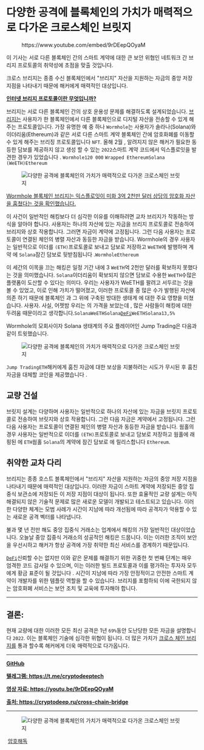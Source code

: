 # 다양한 공격에 블록체인의 가치가 매력적으로 다가온 크로스체인 브릿지

<!-- wp:embed {"url":"https://www.youtube.com/embed/9rDEepQOyaM","type":"rich","providerNameSlug":"вставить-обработчик","responsive":true,"className":"wp-embed-aspect-16-9 wp-has-aspect-ratio"} -->
<figure class="wp-block-embed is-type-rich is-provider-вставить-обработчик wp-block-embed-вставить-обработчик wp-embed-aspect-16-9 wp-has-aspect-ratio"><div class="wp-block-embed__wrapper">
https://www.youtube.com/embed/9rDEepQOyaM
</div></figure>
<!-- /wp:embed -->

<!-- wp:paragraph -->
<p>이 기사는 서로 다른 블록체인 간의 스마트 계약에 대한 큰 보안 위협인 네트워크 간 브리지 프로토콜의 취약성에 초점을 맞출 것입니다.</p>
<!-- /wp:paragraph -->

<!-- wp:paragraph -->
<p>크로스 브리지는 종종 수신 블록체인에서 "브리지" 자산을 지원하는 자금의 중앙 저장 지점을 나타내기 때문에 해커에게 매력적인 대상입니다.</p>
<!-- /wp:paragraph -->

<!-- wp:paragraph -->
<p><strong><a href="https://cryptodeep.ru/cross-chain-bridge" target="_blank" rel="noreferrer noopener">인터넷 브리지 프로토콜이란 무엇입니까?</a></strong></p>
<!-- /wp:paragraph -->

<!-- wp:paragraph -->
<p>브리지는 서로 다른 블록체인 간의 상호 운용성 문제를 해결하도록 설계되었습니다.&nbsp;<a href="https://cryptodeep.ru/cross-chain-bridge" target="_blank" rel="noreferrer noopener">브리지는</a>&nbsp;사용자가 한 블록체인에서 다른 블록체인으로 디지털 자산을 전송할 수 있게 해주는 프로토콜입니다.&nbsp;가장 유명한 예 중 하나&nbsp;<code>Wormhole</code>는 사용자가 솔라나(Solana)와 이더리움(Ethereum)과 같은 서로 다른 스마트 계약 블록체인 간에 암호화폐를 이동할 수 있게 해주는 브리징 프로토콜입니다&nbsp;<code>NFT</code>.&nbsp;올해 2월 , 알려지지 않은 해커가&nbsp;필요한 동등한 담보를 제공하지 않고&nbsp;생성&nbsp;할 수 있는&nbsp;<code>2022</code>스마트 계약 코드에서 익스플로잇을 발견한 경우가 있었습니다&nbsp;.&nbsp;<code>Wormhole</code><code>120 000</code>&nbsp;<code>Wrapped Ethereum</code><code>Solana (WeETH)</code><code>Ethereum</code></p>
<!-- /wp:paragraph -->

<!-- wp:image {"id":1715} -->
<figure class="wp-block-image"><img src="https://cryptodeep.ru/wp-content/uploads/2022/11/image-64.png" alt="다양한 공격에 블록체인의 가치가 매력적으로 다가온 크로스체인 브릿지" class="wp-image-1715"/></figure>
<!-- /wp:image -->

<!-- wp:paragraph -->
<p><a href="https://techcrunch.com/2022/02/03/blockchain-bridge-wormhole-confirms-that-exploiter-stole-320-million-worth-of-crypto-assets/?guccounter=1&amp;guce_referrer=aHR0cHM6Ly93d3cuZ29vZ2xlLmNvbS8&amp;guce_referrer_sig=AQAAAIosYdwRxjX5NdBm8j9DLXZREVBZaGegO8QyHCuIXB6BesYIrbH0US3Ffwjkra9ZXYCxSiIlXuzzJ9HrzcZY_-f8uddOB8dC09tpJAvvt7lTLVg3w-eE_WGQnAGHbhHk-TCk3IHTVG0A_z3-fTnZtyMu1KXB48-nbs1o-BP7RR8A" target="_blank" rel="noreferrer noopener">Wormhole 블록체인 브리지는 익스플로잇이 미화 3억 2천만 달러 상당의 암호화 자산을 훔쳤다는 것을 확인했습니다.</a></p>
<!-- /wp:paragraph -->

<!-- wp:paragraph -->
<p>이 사건이 일반적인 해킹보다 더 심각한 이유를 이해하려면 교차 브리지가 작동하는 방식을 알아야 합니다.&nbsp;사용자는 하나의 자산에 있는 자금을 브리지 프로토콜로 전송하여 브리지와 상호 작용합니다. 그러면 자금이 계약에 고정됩니다.&nbsp;그런 다음 사용자는 프로토콜이 연결된 체인의 병렬 자산과 동등한 자금을 받습니다.&nbsp;Wormhole의 경우 사용자는 일반적으로 이더를&nbsp;<code>(ETH)</code>프로토콜로 보내고 담보로 저장하고&nbsp;<code>WeETH</code>에 발행하며 계약&nbsp;에&nbsp;<code>Solana</code>잠긴 담보로 뒷받침됩니다&nbsp;.<code>Wormhole</code><code>Ethereum</code></p>
<!-- /wp:paragraph -->

<!-- wp:paragraph -->
<p>이 세간의 이목을 끄는 해킹은&nbsp;일정 기간 내에 3&nbsp;<code>WeETH</code>억 2천만 달러를 확보하지 못했다는 것을 의미했습니다.&nbsp;<code>Solana</code>이더리움이 확보되지 않으면 담보로&nbsp;수용한&nbsp;<code>WeETH</code>수많은 플랫폼이&nbsp;도산할 수 있다는 의미다.&nbsp;우리는 사용자가 WeETH를 팔려고 서두르는 것을 볼 수 있었고, 이로 인해 가치가 떨어졌고, 이러한 프로토콜 중 많은 수가 발행된 자산에 의존&nbsp;하기 때문에 블록체인 과&nbsp;그 위에 구축된&nbsp;방대한 생태계 에 대한 주요 영향을 미쳤습니다.&nbsp;사용자.&nbsp;사실, 어젯밤 우리는 의 가격을 보았는데&nbsp;,&nbsp;많은 사람들이 해킹에 대한 두려움 때문이라고 생각합니다.<code>Solana</code><code>WeETH</code><code>Solana</code><code><a href="https://cryptodeep.ru/defi-attacks" target="_blank" rel="noreferrer noopener">DeFi</a></code><code>WeETH</code><code>Solana</code><code>13,5%</code></p>
<!-- /wp:paragraph -->

<!-- wp:paragraph -->
<p>Wormhole의 모회사이자 Solana 생태계의 주요 플레이어인 Jump Trading은 다음과 같이 트윗했습니다.</p>
<!-- /wp:paragraph -->

<!-- wp:image {"id":1719} -->
<figure class="wp-block-image"><img src="https://cryptodeep.ru/wp-content/uploads/2022/11/image-65.png" alt="다양한 공격에 블록체인의 가치가 매력적으로 다가온 크로스체인 브릿지" class="wp-image-1719"/></figure>
<!-- /wp:image -->

<!-- wp:paragraph -->
<p><code>Jump Trading</code><code>ETH</code>해커에게 훔친 자금에 대한 보상을 지불하려는 시도가 무시된 후 훔친 자금을 대체할&nbsp;코인을 제공했습니다 .</p>
<!-- /wp:paragraph -->

<!-- wp:heading -->
<h2>교량 건설</h2>
<!-- /wp:heading -->

<!-- wp:paragraph -->
<p>브릿지 설계는 다양하며 사용자는 일반적으로 하나의 자산에 있는 자금을 브릿지 프로토콜로 전송하여 브릿지와 상호 작용합니다. 그런 다음 자금은 계약에서 고정됩니다.&nbsp;그런 다음 사용자는 프로토콜이 연결된 체인의 병렬 자산과 동등한 자금을 받습니다.&nbsp;웜홀의 경우 사용자는 일반적으로 이더를&nbsp;<code>(ETH)</code>프로토콜로 보내고 담보로 저장하고 웜홀에 래핑된 에&nbsp;<code>ETH</code>웜홀&nbsp;<code>Solana</code>의 계약에 잠긴 담보로 에 릴리스합니다&nbsp;<code>Ethereum</code>.</p>
<!-- /wp:paragraph -->

<!-- wp:heading -->
<h2>취약한 교차 다리</h2>
<!-- /wp:heading -->

<!-- wp:paragraph -->
<p>브리지는 종종 호스트 블록체인에서 "브리지" 자산을 지원하는 자금의 중앙 저장 지점을 나타내기 때문에 매력적인 대상입니다.&nbsp;이러한 자금이 스마트 계약에 저장되든 중앙 집중식 보관소에 저장되든 이 저장 지점이 대상이 됩니다.&nbsp;또한 효율적인 교량 설계는 아직 해결되지 않은 기술적 문제로 많은 새로운 모델이 개발되고 테스트되고 있습니다.&nbsp;이러한 다양한 체계는 모범 사례가 시간이 지남에 따라 개선됨에 따라 공격자가 악용할 수 있는 새로운 공격 벡터를 나타냅니다.</p>
<!-- /wp:paragraph -->

<!-- wp:paragraph -->
<p>불과 몇 년 전만 해도 중앙 집중식 거래소는 업계에서 해킹의 가장 일반적인 대상이었습니다.&nbsp;오늘날 중앙 집중식 거래소의 성공적인 해킹은 드뭅니다.&nbsp;이는 이러한 조직이 보안을 우선시하고 해커가 항상 공격에 가장 취약한 최신 서비스를 경계하기 때문입니다.&nbsp;</p>
<!-- /wp:paragraph -->

<!-- wp:paragraph -->
<p><a href="https://cryptodeep.ru/defi-attacks" target="_blank" rel="noreferrer noopener"><code>DeFi</code></a>신뢰할 수는 없지만 이와 같은 문제를 해결하기 위한 귀중한 첫 번째 단계는 매우 엄격한 코드 감사일 수 있으며, 이는 이러한 빌드 프로토콜과 이를 평가하는 투자자 모두에게&nbsp;황금 표준이 될 것입니다 .&nbsp;시간이 지남에 따라 가장 안정적이고 안전한 스마트 계약이 개발자를 위한 템플릿 역할을 할 수 있습니다.&nbsp;브리지를 포함하되 이에 국한되지 않는 암호화폐 서비스는 보안 조치 및 교육에 투자해야 합니다.</p>
<!-- /wp:paragraph -->

<!-- wp:separator -->
<hr class="wp-block-separator has-alpha-channel-opacity"/>
<!-- /wp:separator -->

<!-- wp:heading -->
<h2>결론:</h2>
<!-- /wp:heading -->

<!-- wp:paragraph -->
<p>현재 교량에 대한 이러한 모든 최신 공격은 1년&nbsp;<code>69%</code>동안 도난당한 모든 자금을 설명합니다&nbsp;<code>2022</code>.&nbsp;이는 블록체인 기술에 심각한 위협이 됩니다.&nbsp;더 많은 가치가&nbsp;<a href="https://cryptodeep.ru/cross-chain-bridge" target="_blank" rel="noreferrer noopener">크로스 체인 브리지를</a>&nbsp;통과 할수록 해커에게 더욱 매력적으로 다가옵니다.</p>
<!-- /wp:paragraph -->

<!-- wp:separator -->
<hr class="wp-block-separator has-alpha-channel-opacity"/>
<!-- /wp:separator -->

<!-- wp:paragraph -->
<p><strong><a href="https://github.com/demining/Cross-Chain-Bridge" target="_blank" rel="noreferrer noopener">GitHub</a></strong></p>
<!-- /wp:paragraph -->

<!-- wp:paragraph -->
<p><strong><a href="https://t.me/cryptodeeptech" target="_blank" rel="noreferrer noopener">텔레그램: https://t.me/cryptodeeptech</a></strong></p>
<!-- /wp:paragraph -->

<!-- wp:paragraph -->
<p><strong><a href="https://youtu.be/9rDEepQOyaM" target="_blank" rel="noreferrer noopener">영상 자료: https://youtu.be/9rDEepQOyaM</a></strong></p>
<!-- /wp:paragraph -->

<!-- wp:paragraph -->
<p><strong><a href="https://cryptodeep.ru/cross-chain-bridge" target="_blank" rel="noreferrer noopener">출처: https://cryptodeep.ru/cross-chain-bridge</a></strong></p>
<!-- /wp:paragraph -->

<!-- wp:separator -->
<hr class="wp-block-separator has-alpha-channel-opacity"/>
<!-- /wp:separator -->

<!-- wp:image {"id":1743} -->
<figure class="wp-block-image"><img src="https://cryptodeep.ru/wp-content/uploads/2022/11/025-1024x576.png" alt="다양한 공격에 블록체인의 가치가 매력적으로 다가온 크로스체인 브릿지" class="wp-image-1743"/></figure>
<!-- /wp:image -->

<!-- wp:paragraph -->
<p>&nbsp;<a href="https://cryptodeep.ru/category/%d0%ba%d1%80%d0%b8%d0%bf%d1%82%d0%be%d0%b0%d0%bd%d0%b0%d0%bb%d0%b8%d0%b7/">암호해독</a></p>
<!-- /wp:paragraph -->
